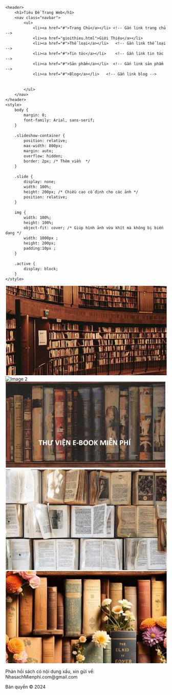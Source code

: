
<!DOCTYPE html>
<html lang="en">
<head>
    <meta charset="UTF-8">
    <meta name="viewport" content="width=device-width, initial-scale=1.0">
    <title>Trang chủ</title>
    <link rel="stylesheet" href="/trangchu.css">
    <link rel="icon" href="/IMG/icon.png">
</head>
<body>

    <header>
        <h1>Tiêu Đề Trang Web</h1>
        <nav class="navbar">
            <ul>
                <li><a href="#">Trang Chủ</a></li> <!-- Gắn link trang chủ -->
                <li><a href="gioithieu.html">Giới Thiệu</a></li>
                <li><a href="#">Thể loại</a></li>   <!-- Gắn link thể loại -->
                <li><a href="#">Tin tức</a></li>    <!-- Gắn link tin tức -->
                <li><a href="#">Sản phẩm</a></li>  <!-- Gắn link sản phẩm -->
                <li><a href="#">Blog</a></li>   <!-- Gắn link blog -->
                
                
            </ul>
        </nav>
    </header>
    <style>
        body {
            margin: 0;
            font-family: Arial, sans-serif;
        }

        .slideshow-container {
            position: relative;
            max-width: 800px;
            margin: auto;
            overflow: hidden;
            border: 2px; /* Thêm viền  */
        }

        .slide {
            display: none;
            width: 100%;
            height: 200px; /* Chiều cao cố định cho các ảnh */
            position: relative;
        }

        img {
            width: 100%;
            height: 100%;
            object-fit: cover; /* Giúp hình ảnh vừa khít mà không bị biến dạng */
            width: 1000px ;
            height: 200px;
            padding:10px ;
        }

        .active {
            display: block;
        }
    </style>
</head>
<body>

<div class="slideshow-container">
    <div class="slide active">
        <img src="/IMG/dautien.png" alt="đưa hết tiền đây">
    </div>
    <div class="slide">
        <img src="/IMG/SL2.jfif" alt="Image 2">
    </div>
    <div class="slide">
        <img src="/IMG/SL1.png" alt="Image 3">
    </div>
    <div class="slide">
        <img src="/IMG/SL3.png" alt="Image 4">
    </div>
    <div class="slide">
        <img src="/IMG/SL4.png" alt="Image 5">
    </div>
</div>

<script>
    let currentSlide = 0;
    const slides = document.querySelectorAll('.slide');
    const totalSlides = slides.length;

    function showSlide(index) {
        slides.forEach((slide, i) => {
            slide.classList.toggle('active', i === index);
        });
    }

    function nextSlide() {
        currentSlide = (currentSlide + 1) % totalSlides;
        showSlide(currentSlide);
    }

    setInterval(nextSlide, 3000); // Thay đổi slide mỗi 3 giây
</script>

</body>
    <script>
        window.confirm("Nhận thông báo khi có truyện mới");
    </script>
    <footer>
        <p>Phản hồi sách có nội dung xấu, xin gửi về: NhasachMienphi.com@gmail.com</p>
        <p>Bản quyền © 2024</p>
    </footer>
    </body>
    </html>
    
